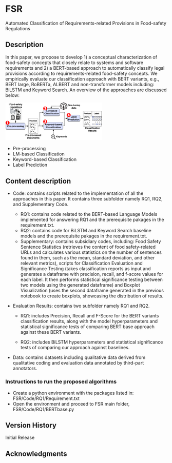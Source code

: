# FSR
Automated Classification of Requirements-related Provisions in Food-safety Regulations

## Description

In this paper, we propose to develop 1) a conceptual characterization of food-safety concepts that closely relate to systems and software requirements and 2) a BERT-based approach to automatically classify legal provisions according to requirements-related food-safety concepts. We empirically evaluate our classification approach with BERT variants, e.g., BERT large, RoBERTa, ALBERT and non-transformer models including: BiLSTM and Keyword Search.
An overview of the approaches are discussed below:

<img src="approach.png" width=300>

* Pre-processing
* LM-based Classification
* Keyword-based Classification
* Label Prediction


## Content description
* Code: contains scripts related to the implementation of all the approaches in this paper. It contains three subfolder namely RQ1, RQ2, and Supplementary Code.
    * RQ1: contains code related to the BERT-based Language Models implemented for answering RQ1 and the prerequisite pakages in the requirement.txt.
    * RQ2: contains code for BiLSTM and Keyword Search baseline models and the prerequisite pakages in the requirement.txt.
    * Supplementary: contains subsidiary codes, including: Food Safety Sentence Statistics (retrieves the content of food safety-related URLs and calculates various statistics on the number of sentences found in them, such as the mean, standard deviation, and other relevant metrics), scripts for Classification Evaluation and Significance Testing (takes classification reports as input and generates a dataframe with precision, recall, and f-score values for each label. It then performs statistical significance testing between two models using the generated dataframe) and Boxplot Visualization (uses the second dataframe generated in the previous notebook to create boxplots, showcasing the distribution of results.

* Evaluation Results: contains two subfolder namely RQ1 and RQ2. 
    * RQ1: includes Precision, Recall and F-Score for the BERT variants classification results, along with the model hyperparameters and statistical significance tests of comparing BERT base approach against these BERT variants.
    
    * RQ2: includes BiLSTM hyperparameters and statistical significance tests of comparing our approach against baselines.
    
* Data: contains datasets including qualitative data derived from qualitative coding and evaluation data annotated by third-part annotators.

### Instructions to run the proposed algorithms

* Create a python environment with the packages listed in: FSR/Code/RQ1/Requirement.txt
* Open the environment and proceed to FSR main folder, FSR/Code/RQ1/BERTbase.py



## Version History

Initial Release


## Acknowledgments
